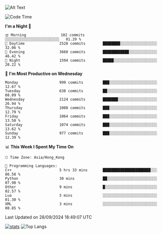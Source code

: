 ![Alt Text](https://media.tenor.com/3Gehha8RO-sAAAAC/goose-dance.gif)

<!--START_SECTION:waka-->
![Code Time](http://img.shields.io/badge/Code%20Time-302%20hrs%2033%20mins-blue)

**I'm a Night 🦉** 

```text
🌞 Morning                102 commits         ░░░░░░░░░░░░░░░░░░░░░░░░░   01.29 % 
🌆 Daytime                2528 commits        ████████░░░░░░░░░░░░░░░░░   32.06 % 
🌃 Evening                3660 commits        ████████████░░░░░░░░░░░░░   46.42 % 
🌙 Night                  1594 commits        █████░░░░░░░░░░░░░░░░░░░░   20.22 % 
```
📅 **I'm Most Productive on Wednesday** 

```text
Monday                   999 commits         ███░░░░░░░░░░░░░░░░░░░░░░   12.67 % 
Tuesday                  638 commits         ██░░░░░░░░░░░░░░░░░░░░░░░   08.09 % 
Wednesday                2124 commits        ███████░░░░░░░░░░░░░░░░░░   26.94 % 
Thursday                 1008 commits        ███░░░░░░░░░░░░░░░░░░░░░░   12.79 % 
Friday                   1064 commits        ███░░░░░░░░░░░░░░░░░░░░░░   13.50 % 
Saturday                 1074 commits        ███░░░░░░░░░░░░░░░░░░░░░░   13.62 % 
Sunday                   977 commits         ███░░░░░░░░░░░░░░░░░░░░░░   12.39 % 
```


📊 **This Week I Spent My Time On** 

```text
🕑︎ Time Zone: Asia/Hong_Kong

💬 Programming Languages: 
C++                      5 hrs 33 mins       ██████████████████████░░░   86.58 % 
Python                   30 mins             ██░░░░░░░░░░░░░░░░░░░░░░░   07.90 % 
Other                    9 mins              █░░░░░░░░░░░░░░░░░░░░░░░░   02.57 % 
Lua                      5 mins              ░░░░░░░░░░░░░░░░░░░░░░░░░   01.30 % 
XML                      3 mins              ░░░░░░░░░░░░░░░░░░░░░░░░░   00.85 % 
```


 Last Updated on 28/09/2024 18:49:07 UTC
<!--END_SECTION:waka-->
[![stats](https://github-readme-stats-rose-phi.vercel.app/api?username=jxncted&count_private=true)](https://github.com/jxncted/github-readme-stats)
![Top Langs](https://github-readme-stats-rose-phi.vercel.app/api/top-langs/?username=jxncted\&layout=compact&hide=c,assembly,jupyter%20notebook)
